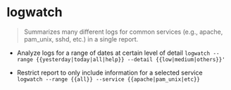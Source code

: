# logwatch
> Summarizes many different logs for common services (e.g., apache, pam_unix, sshd, etc.) in a single report.

- Analyze logs for a range of dates at certain level of detail
`logwatch --range {{yesterday|today|all|help}} --detail {{low|medium|others}}'`

- Restrict report to only include information for a selected service
`logwatch --range {{all}} --service {{apache|pam_unix|etc}}`
